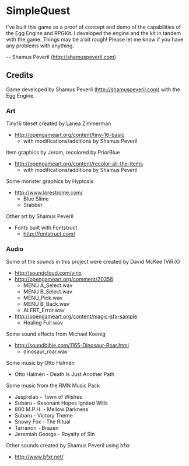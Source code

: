 # SimpleQuest

I've built this game as a proof of concept and demo of the capabilities of the Egg Engine and RPGKit. I developed the engine and the kit in tandem with the game. Things may be a bit rough! Please let me know if you have any problems with anything.

-- Shamus Peveril (http://shamuspeveril.com)

## Credits

Game developed by Shamus Peveril (http://shamuspeveril.com) with the Egg Engine.

### Art

Tiny16 tileset created by Lanea Zimmerman

- http://opengameart.org/content/tiny-16-basic
    - with modifications/additions by Shamus Peveril

Item graphics by Jerom, recolored by PriorBlue

- http://opengameart.org/content/recolor-all-the-items
    - with modifications/additions by Shamus Peveril

Some monster graphics by Hyptosis

- http://www.lorestrome.com/
    - Blue Slime
    - Stabber

Other art by Shamus Peveril

- Fonts built with Fontstruct
    - http://fontstruct.com/

### Audio

Some of the sounds in this project were created by David McKee (ViRiX)

- http://soundcloud.com/virix
- http://opengameart.org/comment/20356
    - MENU A_Select.wav
    - MENU B_Select.wav
    - MENU_Pick.wav
    - MENU B_Back.wav
    - ALERT_Error.wav
- http://opengameart.org/content/magic-sfx-sample
    - Healing Full.wav

Some sound effects from Michael Koenig

- http://soundbible.com/1165-Dinosaur-Roar.html
    - dinosaur_roar.wav

Some music by Otto Halmén

- Otto Halmén - Death Is Just Another Path

Some music from the RMN Music Pack

- Jasprelao - Town of Wishes
- Subaru - Resonant Hopes Ignited Wills
- 800 M.P.H. - Mellow Darkness
- Subaru - Victory Theme
- Snowy Fox - The Ritual
- Tarranon - Brazen
- Jeremiah George - Royalty of Sin

Other sounds created by Shamus Peveril using bfxr

- http://www.bfxr.net/
